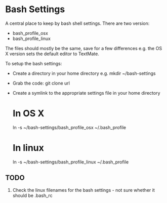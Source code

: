 Bash Settings
=============
A central place to keep by bash shell settings. There are two version:

* bash_profile_osx
* bash_profile_linux

The files should mostly be the same, save for a few differences e.g. the OS X version
sets the default editor to TextMate.

To setup the bash settings:

* Create a directory in your home directory e.g. 
    mkdir ~/bash-settings
* Grab the code:
    git clone url
* Create a symlink to the appropriate settings file in your home directory
    # In OS X
    ln -s ~/bash-settings/bash_profile_osx ~/.bash_profile
    
    # In linux
    ln -s ~/bash-settings/bash_profile_linux ~/.bash_profile

TODO
----
1. Check the linux filenames for the bash settings - not sure whether it should be .bash_rc
